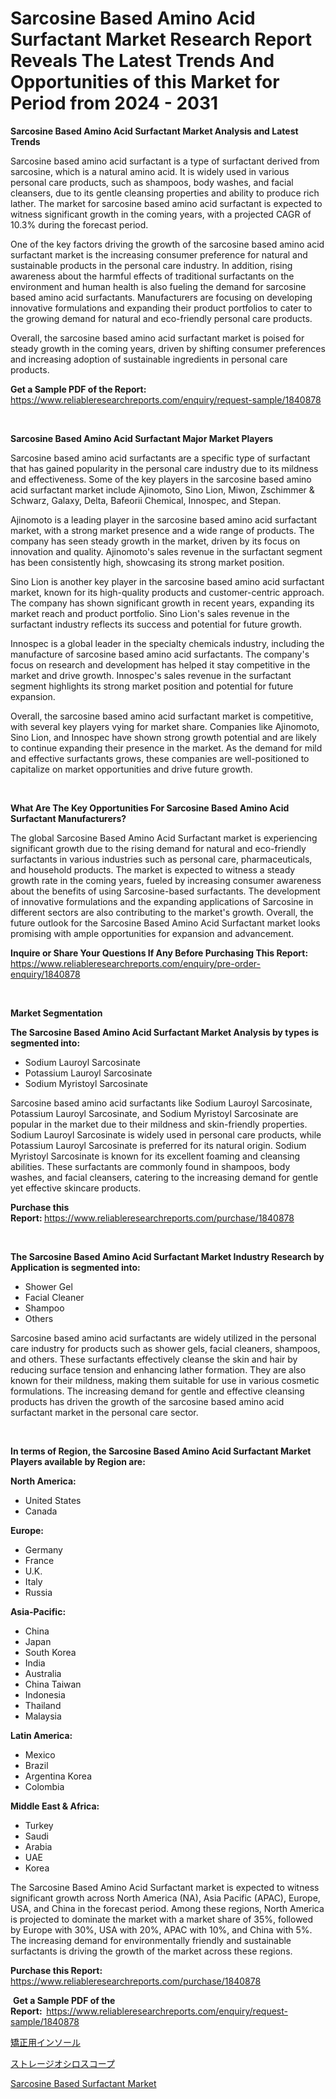 <p><h1>Sarcosine Based Amino Acid Surfactant Market Research Report Reveals The Latest Trends And Opportunities of this Market for Period from 2024 - 2031</h1></p><p><strong>Sarcosine Based Amino Acid Surfactant Market Analysis and Latest Trends</strong></p>
<p><p>Sarcosine based amino acid surfactant is a type of surfactant derived from sarcosine, which is a natural amino acid. It is widely used in various personal care products, such as shampoos, body washes, and facial cleansers, due to its gentle cleansing properties and ability to produce rich lather. The market for sarcosine based amino acid surfactant is expected to witness significant growth in the coming years, with a projected CAGR of 10.3% during the forecast period.</p><p>One of the key factors driving the growth of the sarcosine based amino acid surfactant market is the increasing consumer preference for natural and sustainable products in the personal care industry. In addition, rising awareness about the harmful effects of traditional surfactants on the environment and human health is also fueling the demand for sarcosine based amino acid surfactants. Manufacturers are focusing on developing innovative formulations and expanding their product portfolios to cater to the growing demand for natural and eco-friendly personal care products.</p><p>Overall, the sarcosine based amino acid surfactant market is poised for steady growth in the coming years, driven by shifting consumer preferences and increasing adoption of sustainable ingredients in personal care products.</p></p>
<p><strong>Get a Sample PDF of the Report:&nbsp;</strong> <a href="https://www.reliableresearchreports.com/enquiry/request-sample/1840878">https://www.reliableresearchreports.com/enquiry/request-sample/1840878</a></p>
<p>&nbsp;</p>
<p><strong>Sarcosine Based Amino Acid Surfactant Major Market Players</strong></p>
<p><p>Sarcosine based amino acid surfactants are a specific type of surfactant that has gained popularity in the personal care industry due to its mildness and effectiveness. Some of the key players in the sarcosine based amino acid surfactant market include Ajinomoto, Sino Lion, Miwon, Zschimmer & Schwarz, Galaxy, Delta, Bafeorii Chemical, Innospec, and Stepan.</p><p>Ajinomoto is a leading player in the sarcosine based amino acid surfactant market, with a strong market presence and a wide range of products. The company has seen steady growth in the market, driven by its focus on innovation and quality. Ajinomoto's sales revenue in the surfactant segment has been consistently high, showcasing its strong market position.</p><p>Sino Lion is another key player in the sarcosine based amino acid surfactant market, known for its high-quality products and customer-centric approach. The company has shown significant growth in recent years, expanding its market reach and product portfolio. Sino Lion's sales revenue in the surfactant industry reflects its success and potential for future growth.</p><p>Innospec is a global leader in the specialty chemicals industry, including the manufacture of sarcosine based amino acid surfactants. The company's focus on research and development has helped it stay competitive in the market and drive growth. Innospec's sales revenue in the surfactant segment highlights its strong market position and potential for future expansion.</p><p>Overall, the sarcosine based amino acid surfactant market is competitive, with several key players vying for market share. Companies like Ajinomoto, Sino Lion, and Innospec have shown strong growth potential and are likely to continue expanding their presence in the market. As the demand for mild and effective surfactants grows, these companies are well-positioned to capitalize on market opportunities and drive future growth.</p></p>
<p>&nbsp;</p>
<p><strong>What Are The Key Opportunities For Sarcosine Based Amino Acid Surfactant Manufacturers?</strong></p>
<p><p>The global Sarcosine Based Amino Acid Surfactant market is experiencing significant growth due to the rising demand for natural and eco-friendly surfactants in various industries such as personal care, pharmaceuticals, and household products. The market is expected to witness a steady growth rate in the coming years, fueled by increasing consumer awareness about the benefits of using Sarcosine-based surfactants. The development of innovative formulations and the expanding applications of Sarcosine in different sectors are also contributing to the market's growth. Overall, the future outlook for the Sarcosine Based Amino Acid Surfactant market looks promising with ample opportunities for expansion and advancement.</p></p>
<p><strong>Inquire or Share Your Questions If Any Before Purchasing This Report:</strong> <a href="https://www.reliableresearchreports.com/enquiry/pre-order-enquiry/1840878">https://www.reliableresearchreports.com/enquiry/pre-order-enquiry/1840878</a></p>
<p>&nbsp;</p>
<p><strong>Market Segmentation</strong></p>
<p><strong>The Sarcosine Based Amino Acid Surfactant Market Analysis by types is segmented into:</strong></p>
<p><ul><li>Sodium Lauroyl Sarcosinate</li><li>Potassium Lauroyl Sarcosinate</li><li>Sodium Myristoyl Sarcosinate</li></ul></p>
<p><p>Sarcosine based amino acid surfactants like Sodium Lauroyl Sarcosinate, Potassium Lauroyl Sarcosinate, and Sodium Myristoyl Sarcosinate are popular in the market due to their mildness and skin-friendly properties. Sodium Lauroyl Sarcosinate is widely used in personal care products, while Potassium Lauroyl Sarcosinate is preferred for its natural origin. Sodium Myristoyl Sarcosinate is known for its excellent foaming and cleansing abilities. These surfactants are commonly found in shampoos, body washes, and facial cleansers, catering to the increasing demand for gentle yet effective skincare products.</p></p>
<p><strong>Purchase this Report:&nbsp;</strong><a href="https://www.reliableresearchreports.com/purchase/1840878">https://www.reliableresearchreports.com/purchase/1840878</a></p>
<p>&nbsp;</p>
<p><strong>The Sarcosine Based Amino Acid Surfactant Market Industry Research by Application is segmented into:</strong></p>
<p><ul><li>Shower Gel</li><li>Facial Cleaner</li><li>Shampoo</li><li>Others</li></ul></p>
<p><p>Sarcosine based amino acid surfactants are widely utilized in the personal care industry for products such as shower gels, facial cleaners, shampoos, and others. These surfactants effectively cleanse the skin and hair by reducing surface tension and enhancing lather formation. They are also known for their mildness, making them suitable for use in various cosmetic formulations. The increasing demand for gentle and effective cleansing products has driven the growth of the sarcosine based amino acid surfactant market in the personal care sector.</p></p>
<p>&nbsp;</p>
<p><strong>In terms of Region, the Sarcosine Based Amino Acid Surfactant Market Players available by Region are:</strong></p>
<p>
    <p> <strong> North America: </strong>
        <ul>
            <li>United States</li>
            <li>Canada</li>
        </ul>
        </p> 
    <p> <strong> Europe: </strong>
        <ul>
            <li>Germany</li>
            <li>France</li>
            <li>U.K.</li>
            <li>Italy</li>
            <li>Russia</li>
        </ul>
        </p> 
    <p> <strong> Asia-Pacific: </strong>
        <ul>
            <li>China</li>
            <li>Japan</li>
            <li>South Korea</li>
            <li>India</li>
            <li>Australia</li>
            <li>China Taiwan</li>
            <li>Indonesia</li>
            <li>Thailand</li>
            <li>Malaysia</li>
        </ul>
        </p> 
    <p> <strong> Latin America: </strong>
        <ul>
            <li>Mexico</li>
            <li>Brazil</li>
            <li>Argentina Korea</li>
            <li>Colombia</li>
        </ul>
        </p> 
    <p> <strong> Middle East & Africa: </strong>
        <ul>
            <li>Turkey</li>
            <li>Saudi</li>
            <li>Arabia</li>
            <li>UAE</li>
            <li>Korea</li>
        </ul>
    </p>
    </p>
<p><p>The Sarcosine Based Amino Acid Surfactant market is expected to witness significant growth across North America (NA), Asia Pacific (APAC), Europe, USA, and China in the forecast period. Among these regions, North America is projected to dominate the market with a market share of 35%, followed by Europe with 30%, USA with 20%, APAC with 10%, and China with 5%. The increasing demand for environmentally friendly and sustainable surfactants is driving the growth of the market across these regions.</p></p>
<p><strong>Purchase this Report: </strong><a href="https://www.reliableresearchreports.com/purchase/1840878">https://www.reliableresearchreports.com/purchase/1840878</a></p>
<p>&nbsp;<strong>Get a Sample PDF of the Report:&nbsp;&nbsp;</strong><a href="https://www.reliableresearchreports.com/enquiry/request-sample/1840878">https://www.reliableresearchreports.com/enquiry/request-sample/1840878</a></p>
<p><strong></strong></p>
<p><p><a href="https://medium.com/@leigh4852023/%E3%82%AA%E3%83%BC%E3%82%BD%E3%83%86%E3%82%A3%E3%83%83%E3%82%AF%E3%82%B9%E3%82%A4%E3%83%B3%E3%82%BD%E3%83%BC%E3%83%AB%E5%B8%82%E5%A0%B4%E3%81%AE%E8%AA%BF%E6%9F%BB%E3%83%AC%E3%83%9D%E3%83%BC%E3%83%88-%E3%81%9D%E3%81%AE%E6%AD%B4%E5%8F%B2%E3%81%8A%E3%82%88%E3%81%B3%E4%BA%88%E6%B8%AC2024%E5%B9%B4%E3%81%8B%E3%82%892031%E5%B9%B4%E3%81%BE%E3%81%A7-fea9d83b6d1a">矯正用インソール</a></p><p><a href="https://medium.com/@mariek11927/%E3%82%B9%E3%83%88%E3%83%AC%E3%83%BC%E3%82%B8%E3%82%AA%E3%82%B7%E3%83%AD%E3%82%B9%E3%82%B3%E3%83%BC%E3%83%97%E5%B8%82%E5%A0%B4%E3%81%AF-%E5%B8%82%E5%A0%B4%E3%82%B7%E3%82%A7%E3%82%A2-%E5%B8%82%E5%A0%B4%E3%83%88%E3%83%AC%E3%83%B3%E3%83%89-%E3%81%8A%E3%82%88%E3%81%B3%E5%B8%82%E5%A0%B4%E6%88%90%E9%95%B7%E3%81%AB%E9%96%A2%E3%81%99%E3%82%8B%E6%83%85%E5%A0%B1%E3%82%92%E6%8F%90%E4%BE%9B%E3%81%97%E3%81%BE%E3%81%99-6a24bb9b17d5">ストレージオシロスコープ</a></p><p><a href="https://github.com/nicholepatriciadoylenwnrjr0/Market-Research-Report-List-1/blob/main/sarcosine-based-surfactant-market.md">Sarcosine Based Surfactant Market</a></p></p>